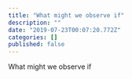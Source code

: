 ```yaml
---
title: "What might we observe if"
description: ""
date: "2019-07-23T00:07:20.772Z"
categories: []
published: false
---
```


  

What might we observe if
